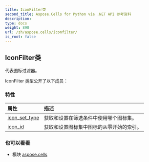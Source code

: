 ```yaml
---
title: IconFilter类
second_title: Aspose.Cells for Python via .NET API 参考资料
description:
type: docs
weight: 890
url: /zh/aspose.cells/iconfilter/
is_root: false
---
```

## IconFilter类
代表图标过滤器。



IconFilter 类型公开了以下成员：

### 特性
|属性|描述|
| :- | :- |
| [icon_set_type](/cells/python-net/zh/aspose.cells/iconfilter/icon_set_type) |获取和设置在筛选条件中使用哪个图标集。|
| [icon_id](/cells/python-net/zh/aspose.cells/iconfilter/icon_id) |获取和设置图标集中图标的从零开始的索引。|



### 也可以看看
* 模块 [aspose.cells](..)

